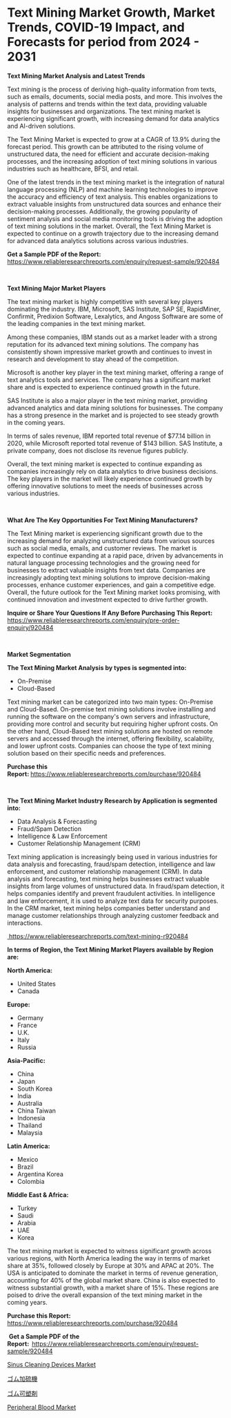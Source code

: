 <p><h1>Text Mining Market Growth, Market Trends, COVID-19 Impact, and Forecasts for period from 2024 - 2031</h1></p><p><strong>Text Mining Market Analysis and Latest Trends</strong></p>
<p><p>Text mining is the process of deriving high-quality information from texts, such as emails, documents, social media posts, and more. This involves the analysis of patterns and trends within the text data, providing valuable insights for businesses and organizations. The text mining market is experiencing significant growth, with increasing demand for data analytics and AI-driven solutions. </p><p>The Text Mining Market is expected to grow at a CAGR of 13.9% during the forecast period. This growth can be attributed to the rising volume of unstructured data, the need for efficient and accurate decision-making processes, and the increasing adoption of text mining solutions in various industries such as healthcare, BFSI, and retail. </p><p>One of the latest trends in the text mining market is the integration of natural language processing (NLP) and machine learning technologies to improve the accuracy and efficiency of text analysis. This enables organizations to extract valuable insights from unstructured data sources and enhance their decision-making processes. Additionally, the growing popularity of sentiment analysis and social media monitoring tools is driving the adoption of text mining solutions in the market. Overall, the Text Mining Market is expected to continue on a growth trajectory due to the increasing demand for advanced data analytics solutions across various industries.</p></p>
<p><strong>Get a Sample PDF of the Report:&nbsp;</strong> <a href="https://www.reliableresearchreports.com/enquiry/request-sample/920484">https://www.reliableresearchreports.com/enquiry/request-sample/920484</a></p>
<p>&nbsp;</p>
<p><strong>Text Mining Major Market Players</strong></p>
<p><p>The text mining market is highly competitive with several key players dominating the industry. IBM, Microsoft, SAS Institute, SAP SE, RapidMiner, Confirmit, Predixion Software, Lexalytics, and Angoss Software are some of the leading companies in the text mining market.</p><p>Among these companies, IBM stands out as a market leader with a strong reputation for its advanced text mining solutions. The company has consistently shown impressive market growth and continues to invest in research and development to stay ahead of the competition.</p><p>Microsoft is another key player in the text mining market, offering a range of text analytics tools and services. The company has a significant market share and is expected to experience continued growth in the future.</p><p>SAS Institute is also a major player in the text mining market, providing advanced analytics and data mining solutions for businesses. The company has a strong presence in the market and is projected to see steady growth in the coming years.</p><p>In terms of sales revenue, IBM reported total revenue of $77.14 billion in 2020, while Microsoft reported total revenue of $143 billion. SAS Institute, a private company, does not disclose its revenue figures publicly.</p><p>Overall, the text mining market is expected to continue expanding as companies increasingly rely on data analytics to drive business decisions. The key players in the market will likely experience continued growth by offering innovative solutions to meet the needs of businesses across various industries.</p></p>
<p>&nbsp;</p>
<p><strong>What Are The Key Opportunities For Text Mining Manufacturers?</strong></p>
<p><p>The Text Mining market is experiencing significant growth due to the increasing demand for analyzing unstructured data from various sources such as social media, emails, and customer reviews. The market is expected to continue expanding at a rapid pace, driven by advancements in natural language processing technologies and the growing need for businesses to extract valuable insights from text data. Companies are increasingly adopting text mining solutions to improve decision-making processes, enhance customer experiences, and gain a competitive edge. Overall, the future outlook for the Text Mining market looks promising, with continued innovation and investment expected to drive further growth.</p></p>
<p><strong>Inquire or Share Your Questions If Any Before Purchasing This Report:</strong> <a href="https://www.reliableresearchreports.com/enquiry/pre-order-enquiry/920484">https://www.reliableresearchreports.com/enquiry/pre-order-enquiry/920484</a></p>
<p>&nbsp;</p>
<p><strong>Market Segmentation</strong></p>
<p><strong>The Text Mining Market Analysis by types is segmented into:</strong></p>
<p><ul><li>On-Premise</li><li>Cloud-Based</li></ul></p>
<p><p>Text mining market can be categorized into two main types: On-Premise and Cloud-Based. On-premise text mining solutions involve installing and running the software on the company's own servers and infrastructure, providing more control and security but requiring higher upfront costs. On the other hand, Cloud-Based text mining solutions are hosted on remote servers and accessed through the internet, offering flexibility, scalability, and lower upfront costs. Companies can choose the type of text mining solution based on their specific needs and preferences.</p></p>
<p><strong>Purchase this Report:&nbsp;</strong><a href="https://www.reliableresearchreports.com/purchase/920484">https://www.reliableresearchreports.com/purchase/920484</a></p>
<p>&nbsp;</p>
<p><strong>The Text Mining Market Industry Research by Application is segmented into:</strong></p>
<p><ul><li>Data Analysis & Forecasting</li><li>Fraud/Spam Detection</li><li>Intelligence & Law Enforcement</li><li>Customer Relationship Management (CRM)</li></ul></p>
<p><p>Text mining application is increasingly being used in various industries for data analysis and forecasting, fraud/spam detection, intelligence and law enforcement, and customer relationship management (CRM). In data analysis and forecasting, text mining helps businesses extract valuable insights from large volumes of unstructured data. In fraud/spam detection, it helps companies identify and prevent fraudulent activities. In intelligence and law enforcement, it is used to analyze text data for security purposes. In the CRM market, text mining helps companies better understand and manage customer relationships through analyzing customer feedback and interactions.</p></p>
<p><a href="https://www.reliableresearchreports.com/text-mining-r920484">&nbsp;https://www.reliableresearchreports.com/text-mining-r920484</a></p>
<p><strong>In terms of Region, the Text Mining Market Players available by Region are:</strong></p>
<p>
    <p> <strong> North America: </strong>
        <ul>
            <li>United States</li>
            <li>Canada</li>
        </ul>
        </p> 
    <p> <strong> Europe: </strong>
        <ul>
            <li>Germany</li>
            <li>France</li>
            <li>U.K.</li>
            <li>Italy</li>
            <li>Russia</li>
        </ul>
        </p> 
    <p> <strong> Asia-Pacific: </strong>
        <ul>
            <li>China</li>
            <li>Japan</li>
            <li>South Korea</li>
            <li>India</li>
            <li>Australia</li>
            <li>China Taiwan</li>
            <li>Indonesia</li>
            <li>Thailand</li>
            <li>Malaysia</li>
        </ul>
        </p> 
    <p> <strong> Latin America: </strong>
        <ul>
            <li>Mexico</li>
            <li>Brazil</li>
            <li>Argentina Korea</li>
            <li>Colombia</li>
        </ul>
        </p> 
    <p> <strong> Middle East & Africa: </strong>
        <ul>
            <li>Turkey</li>
            <li>Saudi</li>
            <li>Arabia</li>
            <li>UAE</li>
            <li>Korea</li>
        </ul>
    </p>
    </p>
<p><p>The text mining market is expected to witness significant growth across various regions, with North America leading the way in terms of market share at 35%, followed closely by Europe at 30% and APAC at 20%. The USA is anticipated to dominate the market in terms of revenue generation, accounting for 40% of the global market share. China is also expected to witness substantial growth, with a market share of 15%. These regions are poised to drive the overall expansion of the text mining market in the coming years.</p></p>
<p><strong>Purchase this Report: </strong><a href="https://www.reliableresearchreports.com/purchase/920484">https://www.reliableresearchreports.com/purchase/920484</a></p>
<p>&nbsp;<strong>Get a Sample PDF of the Report:&nbsp;&nbsp;</strong><a href="https://www.reliableresearchreports.com/enquiry/request-sample/920484">https://www.reliableresearchreports.com/enquiry/request-sample/920484</a></p>
<p><strong></strong></p>
<p><p><a href="https://github.com/gcimaudf65/Market-Research-Report-List-1/blob/main/sinus-cleaning-devices-market.md">Sinus Cleaning Devices Market</a></p><p><a href="https://github.com/LeoraEber/Market-Research-Report-List-1/blob/main/5851041174133.md">ゴム加硫機</a></p><p><a href="https://github.com/xtkhtofdt934839/Market-Research-Report-List-2/blob/main/1437716174134.md">ゴム可塑剤</a></p><p><a href="https://github.com/pennyaldbrittonh658/Market-Research-Report-List-1/blob/main/peripheral-blood-market.md">Peripheral Blood Market</a></p></p>